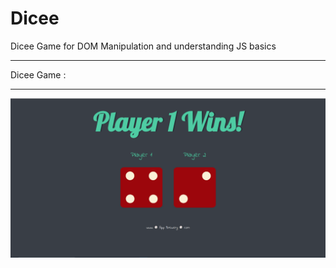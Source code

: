 # Dicee
Dicee Game for DOM Manipulation and understanding JS basics
<hr>
Dicee Game : 
<hr>
<img src="dice.png"/>
